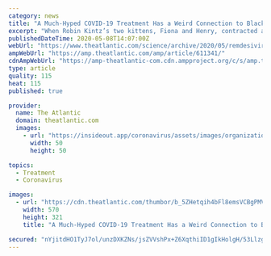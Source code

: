 ```yaml
---
category: news
title: "A Much-Hyped COVID-19 Treatment Has a Weird Connection to Black-Market Cat Drugs"
excerpt: "When Robin Kintz’s two kittens, Fiona and Henry, contracted a fatal cat disease last year, she began hearing of a black-market drug from China. The use of the drug, known as GS-441524, is based on legitimate research from UC Davis,"
publishedDateTime: 2020-05-08T14:07:00Z
webUrl: "https://www.theatlantic.com/science/archive/2020/05/remdesivir-cats/611341/"
ampWebUrl: "https://amp.theatlantic.com/amp/article/611341/"
cdnAmpWebUrl: "https://amp-theatlantic-com.cdn.ampproject.org/c/s/amp.theatlantic.com/amp/article/611341/"
type: article
quality: 115
heat: 115
published: true

provider:
  name: The Atlantic
  domain: theatlantic.com
  images:
    - url: "https://insideout.app/coronavirus/assets/images/organizations/theatlantic.com-50x50.jpg"
      width: 50
      height: 50

topics:
  - Treatment
  - Coronavirus

images:
  - url: "https://cdn.theatlantic.com/thumbor/b_5ZHetqih4bFl8emsVCBgPMVBk=/570x321/media/img/mt/2020/05/remdesivir-1/original.jpg"
    width: 570
    height: 321
    title: "A Much-Hyped COVID-19 Treatment Has a Weird Connection to Black-Market Cat Drugs"

secured: "nYjitdHO1TyJ7ol/unzDXKZNs/jsZVVshPx+Z6XqthiID1gIkHolgH/53LlzgeDg/kOWEQw4zD66k1SdLdsjFlz7zX7QMrYm9TKwHRWJ8U59rb1zI2MhdwXEpZmyXBkKUwS041p4Zy8WWzDgkF1e5pSPtqW0AEM0mfMkxLtaDf6gdBq/GOeMoqLevzllOTXIcncHDwWctPW3FstUnF6Vwg++j+Nc97/ZzKorazUxeTjnDCxRu7v3KhU/hoBIatzO7C8yVT9Uw0yH+j/cYRU+QDbOy28o3MreO02Lh5GnyADgwSW5ydrmyKTxpNmkIw71hPFua/HVaUMlPcGEnhB3khEoBmAPOtLK6ryqSYpp/3wO82dJQoy6j1VckmvU9NeGp5TIg3eYnA96jNoq4hwaonYX85OJp9Wj5bB/BvgObi9fj6aS6AawWTD/ycDMIFc7YuLa4msYUoMfzAXX2I9QEbNZ76A7/yNyP10JUseR3KM=;XgylAmw2SHRHPUAgFGofBQ=="
---
```


